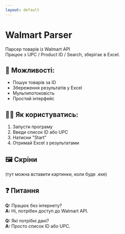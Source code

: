 ```yaml
---
layout: default
---
```


# Walmart Parser

Парсер товарів із Walmart API  
Працює з UPC / Product ID / Search, зберігає в Excel.

## 🔧 Можливості:
- Пошук товарів за ID
- Збереження результатів у Excel
- Мультипотоковість
- Простий інтерфейс

## 🧑‍💻 Як користуватись:
1. Запусти програму
2. Введи список ID або UPC
3. Натисни "Start"
4. Отримай Excel з результатами

## 🖼 Скріни
(тут можна вставити картинки, коли буде .exe)

## ❓ Питання
**Q:** Працює без інтернету?  
**A:** Ні, потрібен доступ до Walmart API.

**Q:** Які потрібні дані?  
**A:** Просто список ID або UPC.